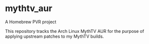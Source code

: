 # mythtv_aur
A Homebrew PVR project

This repository tracks the Arch Linux MythTV AUR for the purpose of applying upstream patches to my MythTV builds.
